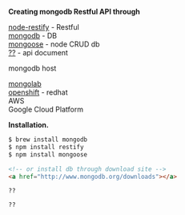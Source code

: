 
**Creating mongodb Restful API through**

[node-restify](https://github.com/mcavage/node-restify) - Restful <br/>
[mongodb](http://www.mongodb.org/) - DB <br/>
[mongoose](http://mongoosejs.com/) - node CRUD db  <br/>
[??](??) - api document

mongodb host

[mongolab](https://mongolab.com) <br/>
[openshift](https://www.openshift.com) - redhat <br/>
AWS <br/>
Google Cloud Platform

**Installation.**

```bash
$ brew install mongodb
$ npm install restify
$ npm install mongoose
```

```html
<!-- or install db through download site -->
<a href="http://www.mongodb.org/downloads"></a>
```

```
??
```

```
??
```




